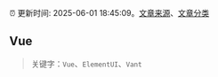 :alarm_clock: 更新时间: 2025-06-01 18:45:09。[文章来源](/README.md)、[文章分类](/TAGS.md)

## Vue


> 关键字：`Vue`、`ElementUI`、`Vant`



